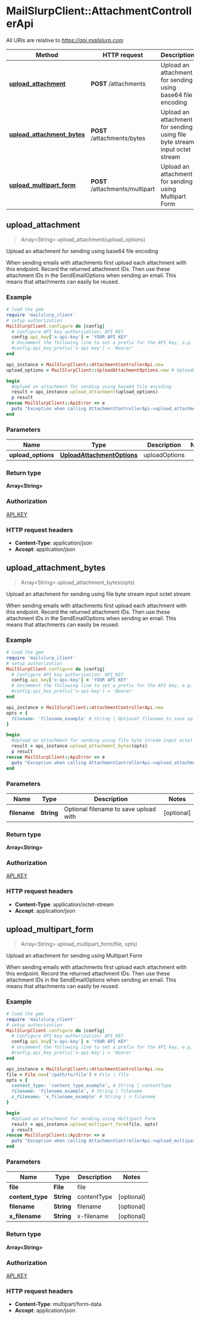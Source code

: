 # MailSlurpClient::AttachmentControllerApi

All URIs are relative to *https://api.mailslurp.com*

Method | HTTP request | Description
------------- | ------------- | -------------
[**upload_attachment**](AttachmentControllerApi.md#upload_attachment) | **POST** /attachments | Upload an attachment for sending using base64 file encoding
[**upload_attachment_bytes**](AttachmentControllerApi.md#upload_attachment_bytes) | **POST** /attachments/bytes | Upload an attachment for sending using file byte stream input octet stream
[**upload_multipart_form**](AttachmentControllerApi.md#upload_multipart_form) | **POST** /attachments/multipart | Upload an attachment for sending using Multipart Form



## upload_attachment

> Array&lt;String&gt; upload_attachment(upload_options)

Upload an attachment for sending using base64 file encoding

When sending emails with attachments first upload each attachment with this endpoint. Record the returned attachment IDs. Then use these attachment IDs in the SendEmailOptions when sending an email. This means that attachments can easily be reused.

### Example

```ruby
# load the gem
require 'mailslurp_client'
# setup authorization
MailSlurpClient.configure do |config|
  # Configure API key authorization: API_KEY
  config.api_key['x-api-key'] = 'YOUR API KEY'
  # Uncomment the following line to set a prefix for the API key, e.g. 'Bearer' (defaults to nil)
  #config.api_key_prefix['x-api-key'] = 'Bearer'
end

api_instance = MailSlurpClient::AttachmentControllerApi.new
upload_options = MailSlurpClient::UploadAttachmentOptions.new # UploadAttachmentOptions | uploadOptions

begin
  #Upload an attachment for sending using base64 file encoding
  result = api_instance.upload_attachment(upload_options)
  p result
rescue MailSlurpClient::ApiError => e
  puts "Exception when calling AttachmentControllerApi->upload_attachment: #{e}"
end
```

### Parameters


Name | Type | Description  | Notes
------------- | ------------- | ------------- | -------------
 **upload_options** | [**UploadAttachmentOptions**](UploadAttachmentOptions.md)| uploadOptions | 

### Return type

**Array&lt;String&gt;**

### Authorization

[API_KEY](../README.md#API_KEY)

### HTTP request headers

- **Content-Type**: application/json
- **Accept**: application/json


## upload_attachment_bytes

> Array&lt;String&gt; upload_attachment_bytes(opts)

Upload an attachment for sending using file byte stream input octet stream

When sending emails with attachments first upload each attachment with this endpoint. Record the returned attachment IDs. Then use these attachment IDs in the SendEmailOptions when sending an email. This means that attachments can easily be reused.

### Example

```ruby
# load the gem
require 'mailslurp_client'
# setup authorization
MailSlurpClient.configure do |config|
  # Configure API key authorization: API_KEY
  config.api_key['x-api-key'] = 'YOUR API KEY'
  # Uncomment the following line to set a prefix for the API key, e.g. 'Bearer' (defaults to nil)
  #config.api_key_prefix['x-api-key'] = 'Bearer'
end

api_instance = MailSlurpClient::AttachmentControllerApi.new
opts = {
  filename: 'filename_example' # String | Optional filename to save upload with
}

begin
  #Upload an attachment for sending using file byte stream input octet stream
  result = api_instance.upload_attachment_bytes(opts)
  p result
rescue MailSlurpClient::ApiError => e
  puts "Exception when calling AttachmentControllerApi->upload_attachment_bytes: #{e}"
end
```

### Parameters


Name | Type | Description  | Notes
------------- | ------------- | ------------- | -------------
 **filename** | **String**| Optional filename to save upload with | [optional] 

### Return type

**Array&lt;String&gt;**

### Authorization

[API_KEY](../README.md#API_KEY)

### HTTP request headers

- **Content-Type**: application/octet-stream
- **Accept**: application/json


## upload_multipart_form

> Array&lt;String&gt; upload_multipart_form(file, opts)

Upload an attachment for sending using Multipart Form

When sending emails with attachments first upload each attachment with this endpoint. Record the returned attachment IDs. Then use these attachment IDs in the SendEmailOptions when sending an email. This means that attachments can easily be reused.

### Example

```ruby
# load the gem
require 'mailslurp_client'
# setup authorization
MailSlurpClient.configure do |config|
  # Configure API key authorization: API_KEY
  config.api_key['x-api-key'] = 'YOUR API KEY'
  # Uncomment the following line to set a prefix for the API key, e.g. 'Bearer' (defaults to nil)
  #config.api_key_prefix['x-api-key'] = 'Bearer'
end

api_instance = MailSlurpClient::AttachmentControllerApi.new
file = File.new('/path/to/file') # File | file
opts = {
  content_type: 'content_type_example', # String | contentType
  filename: 'filename_example', # String | filename
  x_filename: 'x_filename_example' # String | x-filename
}

begin
  #Upload an attachment for sending using Multipart Form
  result = api_instance.upload_multipart_form(file, opts)
  p result
rescue MailSlurpClient::ApiError => e
  puts "Exception when calling AttachmentControllerApi->upload_multipart_form: #{e}"
end
```

### Parameters


Name | Type | Description  | Notes
------------- | ------------- | ------------- | -------------
 **file** | **File**| file | 
 **content_type** | **String**| contentType | [optional] 
 **filename** | **String**| filename | [optional] 
 **x_filename** | **String**| x-filename | [optional] 

### Return type

**Array&lt;String&gt;**

### Authorization

[API_KEY](../README.md#API_KEY)

### HTTP request headers

- **Content-Type**: multipart/form-data
- **Accept**: application/json

